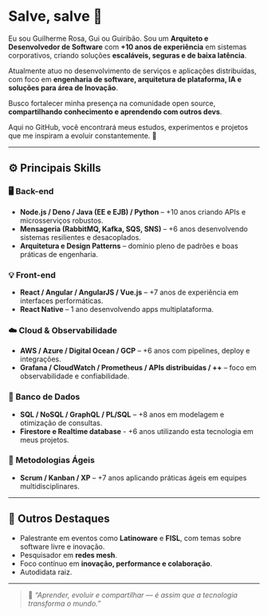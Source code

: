 # Salve, salve 👋  
Eu sou Guilherme Rosa, Gui ou Guiribão. Sou um **Arquiteto e Desenvolvedor de Software** com **+10 anos de experiência** em sistemas corporativos, criando soluções **escaláveis, seguras e de baixa latência**.  

Atualmente atuo no desenvolvimento de serviços e aplicações distribuídas, com foco em **engenharia de software, arquitetura de plataforma, IA e soluções para área de Inovação**.  

Busco fortalecer minha presença na comunidade open source, **compartilhando conhecimento e aprendendo com outros devs**.  

Aqui no GitHub, você encontrará meus estudos, experimentos e projetos que me inspiram a evoluir constantemente. 🚀  

---

## ⚙️ **Principais Skills**

### 🖥️ Back-end  
- **Node.js / Deno / Java (EE e EJB) / Python** – +10 anos criando APIs e microsserviços robustos.  
- **Mensageria (RabbitMQ, Kafka, SQS, SNS)** – +6 anos desenvolvendo sistemas resilientes e desacoplados.  
- **Arquitetura e Design Patterns** – domínio pleno de padrões e boas práticas de engenharia.  

### 💡 Front-end  
- **React / Angular / AngularJS / Vue.js** – +7 anos de experiência em interfaces performáticas.  
- **React Native** – 1 ano desenvolvendo apps multiplataforma.  

### ☁️ Cloud & Observabilidade  
- **AWS / Azure / Digital Ocean / GCP** – +6 anos com pipelines, deploy e integrações.  
- **Grafana / CloudWatch / Prometheus / APIs distribuídas / ++** – foco em observabilidade e confiabilidade.

### 🧩 Banco de Dados  
- **SQL / NoSQL / GraphQL / PL/SQL** – +8 anos em modelagem e otimização de consultas.
- **Firestore e Realtime database** - +6 anos utilizando esta tecnologia em meus projetos.

### 🧠 Metodologias Ágeis  
- **Scrum / Kanban / XP** – +7 anos aplicando práticas ágeis em equipes multidisciplinares.  

---

## 🎤 **Outros Destaques**
- Palestrante em eventos como **Latinoware** e **FISL**, com temas sobre software livre e inovação.  
- Pesquisador em **redes mesh**.  
- Foco contínuo em **inovação, performance e colaboração**.
- Autodidata raiz.

---

> 🌟 *“Aprender, evoluir e compartilhar — é assim que a tecnologia transforma o mundo.”*  
